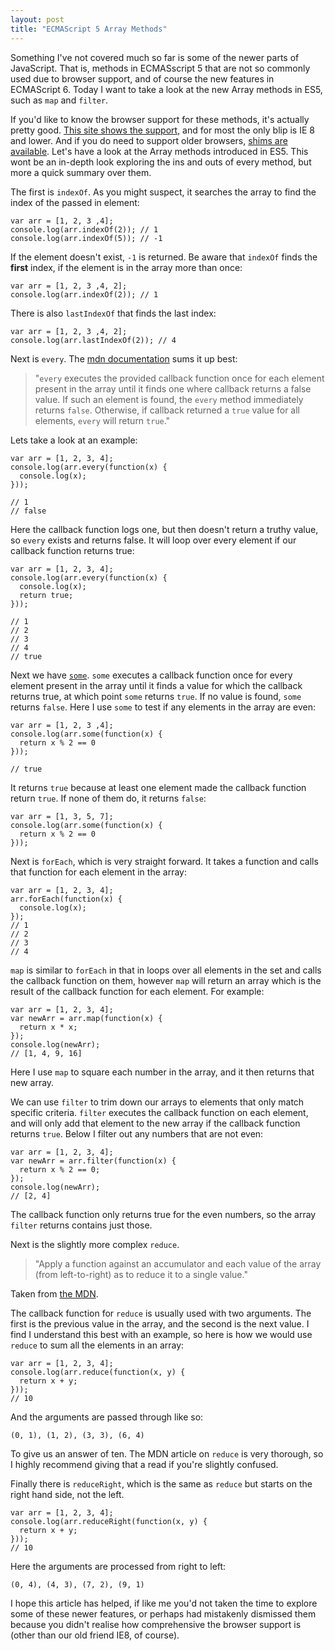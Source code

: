 ```yaml
---
layout: post
title: "ECMAScript 5 Array Methods"
---
```


Something I've not covered much so far is some of the newer parts of JavaScript. That is, methods in ECMASscript 5 that are not so commonly used due to browser support, and of course the new features in ECMAScript 6. Today I want to take a look at the new Array methods in ES5, such as `map` and `filter`.

If you'd like to know the browser support for these methods, it's actually pretty good. [This site shows the support](http://kangax.github.com/es5-compat-table/), and for most the only blip is IE 8 and lower. And if you do need to support older browsers, [shims are available](https://github.com/kriskowal/es5-shim). Let's have a look at the Array methods introduced in ES5. This wont be an in-depth look exploring the ins and outs of every method, but more a quick summary over them.

The first is `indexOf`. As you might suspect, it searches the array to find the index of the passed in element:

    var arr = [1, 2, 3 ,4];
    console.log(arr.indexOf(2)); // 1
    console.log(arr.indexOf(5)); // -1

If the element doesn't exist, `-1` is returned. Be aware that `indexOf` finds the **first** index, if the element is in the array more than once:

    var arr = [1, 2, 3 ,4, 2];
    console.log(arr.indexOf(2)); // 1

There is also `lastIndexOf` that finds the last index:

    var arr = [1, 2, 3 ,4, 2];
    console.log(arr.lastIndexOf(2)); // 4

Next is `every`. The [mdn documentation](https://developer.mozilla.org/en-US/docs/JavaScript/Reference/Global_Objects/Array/every) sums it up best:

> "`every` executes the provided callback function once for each element present in the array until it finds one where callback returns a false value. If such an element is found, the `every` method immediately returns `false`. Otherwise, if callback returned a `true` value for all elements, `every` will return `true`."

Lets take a look at an example:

    var arr = [1, 2, 3, 4];
    console.log(arr.every(function(x) {
      console.log(x);
    }));

    // 1
    // false

Here the callback function logs one, but then doesn't return a truthy value, so `every` exists and returns false. It will loop over every element if our callback function returns true:

    var arr = [1, 2, 3, 4];
    console.log(arr.every(function(x) {
      console.log(x);
      return true;
    }));

    // 1
    // 2
    // 3
    // 4
    // true

Next we have [`some`](https://developer.mozilla.org/en-US/docs/JavaScript/Reference/Global_Objects/Array/some). `some` executes a callback function once for every element present in the array until it finds a value for which the callback returns true, at which point `some` returns `true`. If no value is found, `some` returns `false`. Here I use `some` to test if any elements in the array are even:

    var arr = [1, 2, 3 ,4];
    console.log(arr.some(function(x) {
      return x % 2 == 0
    }));

    // true

It returns `true` because at least one element made the callback function return `true`. If none of them do, it returns `false`:

    var arr = [1, 3, 5, 7];
    console.log(arr.some(function(x) {
      return x % 2 == 0
    }));

Next is `forEach`, which is very straight forward. It takes a function and calls that function for each element in the array:

    var arr = [1, 2, 3, 4];
    arr.forEach(function(x) {
      console.log(x);
    });
    // 1
    // 2
    // 3
    // 4

`map` is similar to `forEach` in that in loops over all elements in the set and calls the callback function on them, however `map` will return an array which is the result of the callback function for each element. For example:

    var arr = [1, 2, 3, 4];
    var newArr = arr.map(function(x) {
      return x * x;
    });
    console.log(newArr);
    // [1, 4, 9, 16]

Here I use `map` to square each number in the array, and it then returns that new array.

We can use `filter` to trim down our arrays to elements that only match specific criteria. `filter` executes the callback function on each element, and will only add that element to the new array if the callback function returns `true`. Below I filter out any numbers that are not even:

    var arr = [1, 2, 3, 4];
    var newArr = arr.filter(function(x) {
      return x % 2 == 0;
    });
    console.log(newArr);
    // [2, 4]

The callback function only returns true for the even numbers, so the array `filter` returns contains just those.

Next is the slightly more complex `reduce`.

> "Apply a function against an accumulator and each value of the array (from left-to-right) as to reduce it to a single value."

Taken from [the MDN](https://developer.mozilla.org/en-US/docs/JavaScript/Reference/Global_Objects/Array/Reduce).

The callback function for `reduce` is usually used with two arguments. The first is the previous value in the array, and the second is the next value. I find I understand this best with an example, so here is how we would use `reduce` to sum all the elements in an array:

    var arr = [1, 2, 3, 4];
    console.log(arr.reduce(function(x, y) {
      return x + y;  
    }));
    // 10

And the arguments are passed through like so:

    (0, 1), (1, 2), (3, 3), (6, 4)

To give us an answer of ten. The MDN article on `reduce` is very thorough, so I highly recommend giving that a read if you're slightly confused.

Finally there is `reduceRight`, which is the same as `reduce` but starts on the right hand side, not the left.

    var arr = [1, 2, 3, 4];
    console.log(arr.reduceRight(function(x, y) {
      return x + y;  
    }));
    // 10

Here the arguments are processed from right to left:

    (0, 4), (4, 3), (7, 2), (9, 1)

I hope this article has helped, if like me you'd not taken the time to explore some of these newer features, or perhaps had mistakenly dismissed them because you didn't realise how comprehensive the browser support is (other than our old friend IE8, of course).
